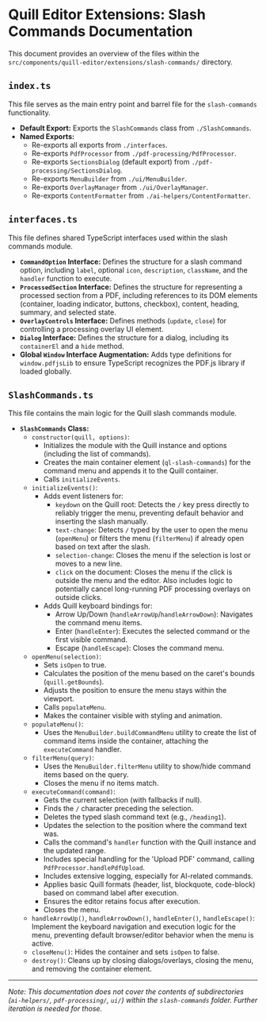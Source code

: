 
# Quill Editor Extensions: Slash Commands Documentation

This document provides an overview of the files within the `src/components/quill-editor/extensions/slash-commands/` directory.

## `index.ts`

This file serves as the main entry point and barrel file for the `slash-commands` functionality.

*   **Default Export:** Exports the `SlashCommands` class from `./SlashCommands`.
*   **Named Exports:**
    *   Re-exports all exports from `./interfaces`.
    *   Re-exports `PdfProcessor` from `./pdf-processing/PdfProcessor`.
    *   Re-exports `SectionsDialog` (default export) from `./pdf-processing/SectionsDialog`.
    *   Re-exports `MenuBuilder` from `./ui/MenuBuilder`.
    *   Re-exports `OverlayManager` from `./ui/OverlayManager`.
    *   Re-exports `ContentFormatter` from `./ai-helpers/ContentFormatter`.

## `interfaces.ts`

This file defines shared TypeScript interfaces used within the slash commands module.

*   **`CommandOption` Interface:** Defines the structure for a slash command option, including `label`, optional `icon`, `description`, `className`, and the `handler` function to execute.
*   **`ProcessedSection` Interface:** Defines the structure for representing a processed section from a PDF, including references to its DOM elements (container, loading indicator, buttons, checkbox), content, heading, summary, and selected state.
*   **`OverlayControls` Interface:** Defines methods (`update`, `close`) for controlling a processing overlay UI element.
*   **`Dialog` Interface:** Defines the structure for a dialog, including its `containerEl` and a `hide` method.
*   **Global `Window` Interface Augmentation:** Adds type definitions for `window.pdfjsLib` to ensure TypeScript recognizes the PDF.js library if loaded globally.

## `SlashCommands.ts`

This file contains the main logic for the Quill slash commands module.

*   **`SlashCommands` Class:**
    *   `constructor(quill, options)`:
        *   Initializes the module with the Quill instance and options (including the list of commands).
        *   Creates the main container element (`ql-slash-commands`) for the command menu and appends it to the Quill container.
        *   Calls `initializeEvents`.
    *   `initializeEvents()`:
        *   Adds event listeners for:
            *   `keydown` on the Quill root: Detects the `/` key press directly to reliably trigger the menu, preventing default behavior and inserting the slash manually.
            *   `text-change`: Detects `/` typed by the user to open the menu (`openMenu`) or filters the menu (`filterMenu`) if already open based on text after the slash.
            *   `selection-change`: Closes the menu if the selection is lost or moves to a new line.
            *   `click` on the document: Closes the menu if the click is outside the menu and the editor. Also includes logic to potentially cancel long-running PDF processing overlays on outside clicks.
        *   Adds Quill keyboard bindings for:
            *   Arrow Up/Down (`handleArrowUp`/`handleArrowDown`): Navigates the command menu items.
            *   Enter (`handleEnter`): Executes the selected command or the first visible command.
            *   Escape (`handleEscape`): Closes the command menu.
    *   `openMenu(selection)`:
        *   Sets `isOpen` to true.
        *   Calculates the position of the menu based on the caret's bounds (`quill.getBounds`).
        *   Adjusts the position to ensure the menu stays within the viewport.
        *   Calls `populateMenu`.
        *   Makes the container visible with styling and animation.
    *   `populateMenu()`:
        *   Uses the `MenuBuilder.buildCommandMenu` utility to create the list of command items inside the container, attaching the `executeCommand` handler.
    *   `filterMenu(query)`:
        *   Uses the `MenuBuilder.filterMenu` utility to show/hide command items based on the query.
        *   Closes the menu if no items match.
    *   `executeCommand(command)`:
        *   Gets the current selection (with fallbacks if null).
        *   Finds the `/` character preceding the selection.
        *   Deletes the typed slash command text (e.g., `/heading1`).
        *   Updates the selection to the position where the command text was.
        *   Calls the command's `handler` function with the Quill instance and the updated range.
        *   Includes special handling for the 'Upload PDF' command, calling `PdfProcessor.handlePdfUpload`.
        *   Includes extensive logging, especially for AI-related commands.
        *   Applies basic Quill formats (header, list, blockquote, code-block) based on command label after execution.
        *   Ensures the editor retains focus after execution.
        *   Closes the menu.
    *   `handleArrowUp()`, `handleArrowDown()`, `handleEnter()`, `handleEscape()`: Implement the keyboard navigation and execution logic for the menu, preventing default browser/editor behavior when the menu is active.
    *   `closeMenu()`: Hides the container and sets `isOpen` to false.
    *   `destroy()`: Cleans up by closing dialogs/overlays, closing the menu, and removing the container element.

---
*Note: This documentation does not cover the contents of subdirectories (`ai-helpers/`, `pdf-processing/`, `ui/`) within the `slash-commands` folder. Further iteration is needed for those.*
